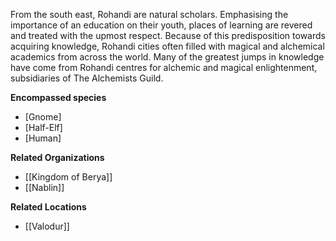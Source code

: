 From the south east, Rohandi are natural scholars. Emphasising the importance of an education on their youth, places of learning are revered and treated with the upmost respect. Because of this predisposition towards acquiring knowledge, Rohandi cities often filled with magical and alchemical academics from across the world. Many of the greatest jumps in knowledge have come from Rohandi centres for alchemic and magical enlightenment, subsidiaries of The Alchemists Guild.

**Encompassed species**

*   [Gnome]
*   [Half-Elf]
*   [Human]

**Related Organizations**

*   [[Kingdom of Berya]]
*   [[Nablin]]

**Related Locations**

*   [[Valodur]]
